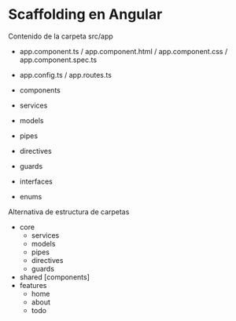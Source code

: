 # Scaffolding en Angular

Contenido de la carpeta src/app

- app.component.ts / app.component.html / app.component.css / app.component.spec.ts
- app.config.ts / app.routes.ts

- components
- services
- models
- pipes
- directives
- guards
- interfaces
- enums

Alternativa de estructura de carpetas

- core
  - services
  - models
  - pipes
  - directives
  - guards
- shared [components]
- features
  - home
  - about
  - todo
